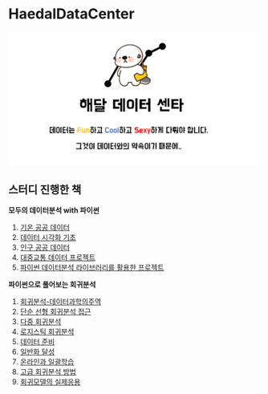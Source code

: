 # HaedalDataCenter

![main](main.png)

## 스터디 진행한 책

**모두의 데이터분석 with 파이썬**

1. [기온 공공 데이터](moduDataAnalysisWithPython/01/README.md)
2. [데이터 시각화 기초](moduDataAnalysisWithPython/02/README.md)
3. [인구 공공 데이터](moduDataAnalysisWithPython/03/README.md)
4. [대중교통 데이터 프로젝트](moduDataAnalysisWithPython/04/README.md)
5. [파이썬 데이터분석 라이브러리를 활용한 프로젝트](moduDataAnalysisWithPython/05/README.md)



**파이썬으로 풀어보는 회귀분석**

1. [회귀분석-데이터과학의주역](regressionAnalysisWithPython/01/README.md)
2. [단순 선형 회귀분석 접근](regressionAnalysisWithPython/02/README.md)
3. [다중 회귀분석](regressionAnalysisWithPython/03/README.md)
4. [로지스틱 회귀분석](regressionAnalysisWithPython/04/README.md)
5. [데이터 준비](regressionAnalysisWithPython/05/README.md)
6. [일반화 달성](regressionAnalysisWithPython/06/README.md)
7. [온라인과 일괄학습](regressionAnalysisWithPython/07/README.md)
8. [고급 회귀분석 방법](regressionAnalysisWithPython/08/README.md)
9. [회귀모델의 실제응용](regressionAnalysisWithPython/09/README.md)

